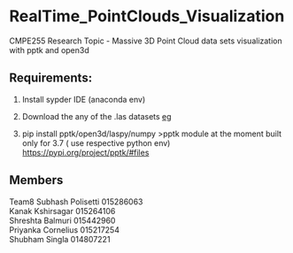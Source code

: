 # RealTime_PointClouds_Visualization
CMPE255 Research Topic - Massive 3D Point Cloud data sets visualization with pptk and open3d

## Requirements:
1. Install sypder IDE (anaconda env)
2. Download the any of the .las datasets [eg](https://drive.google.com/file/d/1sS6UGC9f6Io6rwc6nrUe97pIMBLfPCzY/view?usp=sharing)
  
3. pip install pptk/open3d/laspy/numpy >pptk module at the moment built only for 3.7 ( use respective python env) https://pypi.org/project/pptk/#files 

## Members
Team8 
Subhash Polisetti 015286063</br>
Kanak Kshirsagar 015264106</br>
Shreshta Balmuri 015442960</br>
Priyanka Cornelius 015217254</br>
Shubham Singla 014807221</br>
